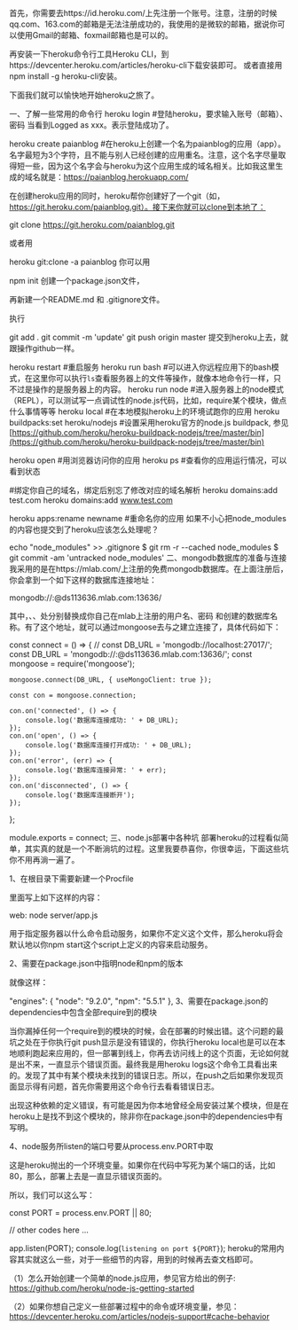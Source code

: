首先，你需要去https://id.heroku.com/上先注册一个账号。注意，注册的时候qq.com、163.com的邮箱是无法注册成功的，我使用的是微软的邮箱，据说你可以使用Gmail的邮箱、foxmail邮箱也是可以的。

再安装一下heroku命令行工具Heroku CLI，到https://devcenter.heroku.com/articles/heroku-cli下载安装即可。 或者直接用npm install -g heroku-cli安装。

下面我们就可以愉快地开始heroku之旅了。

一、了解一些常用的命令行
heroku login   #登陆heroku，要求输入账号（邮箱）、密码
当看到Logged as xxx。表示登陆成功了。

heroku create paianblog   #在heroku上创建一个名为paianblog的应用（app）。
名字最短为3个字符，且不能与别人已经创建的应用重名。注意，这个名字尽量取得短一些，因为这个名字会与heroku为这个应用生成的域名相关。比如我这里生成的域名就是：https://paianblog.herokuapp.com/

在创建heroku应用的同时，heroku帮你创建好了一个git（如，https://git.heroku.com/paianblog.git）。接下来你就可以clone到本地了：

git clone https://git.heroku.com/paianblog.git

或者用

heroku git:clone -a paianblog
你可以用

npm init
创建一个package.json文件，

再新建一个README.md 和 .gitignore文件。

执行

git add .
git commit -m 'update'
git push origin master
提交到heroku上去，就跟操作github一样。

heroku restart     #重启服务
heroku run bash   #可以进入你远程应用下的bash模式，在这里你可以执行`ls`查看服务器上的文件等操作，就像本地命令行一样，只不过是操作的是服务器上的内容。
heroku run node   #进入服务器上的node模式（REPL），可以测试写一点调试性的node.js代码，比如，require某个模块，做点什么事情等等
heroku local          #在本地模拟heroku上的环境试跑你的应用
heroku buildpacks:set heroku/nodejs   #设置采用heroku官方的node.js buildpack, 参见[https://github.com/heroku/heroku-buildpack-nodejs/tree/master/bin](https://github.com/heroku/heroku-buildpack-nodejs/tree/master/bin)

heroku open   #用浏览器访问你的应用
heroku ps        #查看你的应用运行情况，可以看到状态


#绑定你自己的域名，绑定后别忘了修改对应的域名解析
heroku domains:add test.com
heroku domains:add www.test.com

heroku apps:rename newname    #重命名你的应用
如果不小心把node_modules的内容也提交到了heroku应该怎么处理呢？

echo "node_modules" >> .gitignore
$ git rm -r --cached node_modules
$ git commit -am 'untracked node_modules'
二、mongodb数据库的准备与连接
我采用的是在https://mlab.com/上注册的免费mongodb数据库。在上面注册后，你会拿到一个如下这样的数据库连接地址：

mongodb://:@ds113636.mlab.com:13636/

其中，、、处分别替换成你自己在mlab上注册的用户名、密码 和创建的数据库名称。有了这个地址，就可以通过mongoose去与之建立连接了，具体代码如下：

const connect = () => {
    // const DB_URL = 'mongodb://localhost:27017/<dbname>';
    const DB_URL = 'mongodb://<dbuser>:<dbpassword>@ds113636.mlab.com:13636/<dbname>';
    const mongoose = require('mongoose');

    mongoose.connect(DB_URL, { useMongoClient: true });

    const con = mongoose.connection;

    con.on('connected', () => {
        console.log('数据库连接成功: ' + DB_URL);
    });
    con.on('open', () => {
        console.log('数据库连接打开成功: ' + DB_URL);
    });
    con.on('error', (err) => {
        console.log('数据库连接异常: ' + err);
    });
    con.on('disconnected', () => {
        console.log('数据库连接断开');
    });
};

module.exports = connect;
三、node.js部署中各种坑
部署heroku的过程看似简单，其实真的就是一个不断淌坑的过程。这里我要恭喜你，你很幸运，下面这些坑你不用再淌一遍了。

1、在根目录下需要新建一个Procfile

里面写上如下这样的内容：

web: node server/app.js

用于指定服务器以什么命令启动服务，如果你不定义这个文件，那么heroku将会默认地以你npm start这个script上定义的内容来启动服务。

2、需要在package.json中指明node和npm的版本

就像这样：

"engines": {
    "node": "9.2.0",
    "npm": "5.5.1"
  },
3、需要在package.json的dependencies中包含全部require到的模块

当你漏掉任何一个require到的模块的时候，会在部署的时候出错。这个问题的最坑之处在于你执行git push显示是没有错误的，你执行heroku local也是可以在本地顺利跑起来应用的，但一部署到线上，你再去访问线上的这个页面，无论如何就是出不来，一直显示个错误页面。最终我是用heroku logs这个命令工具看出来的。发现了其中有某个模块未找到的错误日志。所以，在push之后如果你发现页面显示得有问题，首先你需要用这个命令行去看看错误日志。

出现这种依赖的定义错误，有可能是因为你本地曾经全局安装过某个模块，但是在heroku上是找不到这个模块的，除非你在package.json中的dependencies中有写明。

4、node服务所listen的端口号要从process.env.PORT中取

这是heroku抛出的一个环境变量。如果你在代码中写死为某个端口的话，比如80，那么，部署上去是一直显示错误页面的。

所以，我们可以这么写：

const PORT = process.env.PORT || 80;

// other codes here ...

app.listen(PORT);
console.log(`listening on port ${PORT}`);
heroku的常用内容其实就这么一些，对于一些细节的内容，用到的时候再去查文档即可。

（1）怎么开始创建一个简单的node.js应用，参见官方给出的例子: https://github.com/heroku/node-js-getting-started

（2）如果你想自己定义一些部署过程中的命令或环境变量，参见：https://devcenter.heroku.com/articles/nodejs-support#cache-behavior
